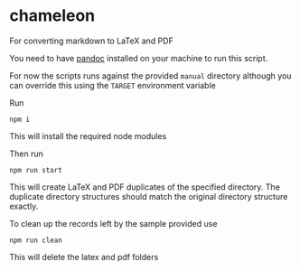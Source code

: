 # chameleon
For converting markdown to LaTeX and PDF

You need to have [pandoc](https://pandoc.org/installing.html) installed on your machine to run this script.

For now the scripts runs against the provided `manual` directory although you can override this using the `TARGET` environment variable

Run
```
npm i
```
This will install the required node modules

Then run
```
npm run start
```
This will create LaTeX and PDF duplicates of the specified directory. The duplicate directory structures should match the original directory structure exactly.

To clean up the records left by the sample provided use
```
npm run clean
```
This will delete the latex and pdf folders


